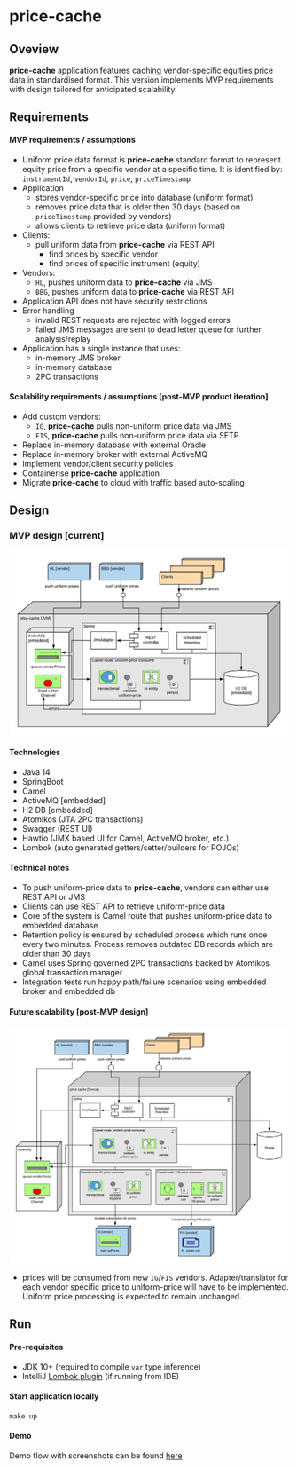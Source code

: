 # price-cache

## Oveview
**price-cache** application features caching vendor-specific equities price data in standardised format. 
This version implements MVP requirements with design tailored for anticipated scalability.  

## Requirements

#### MVP requirements / assumptions
  * Uniform price data format is **price-cache** standard format to represent equity price from a specific vendor at a specific time. 
    It is identified by: `instrumentId`, `vendorId`, `price`, `priceTimestamp`
  * Application 
    * stores vendor-specific price into database (uniform format)
    * removes price data that is older then 30 days (based on `priceTimestamp` provided by vendors)
    * allows clients to retrieve price data (uniform format)
  * Clients:    
    * pull uniform data from **price-cache** via REST API       
        * find prices by specific vendor
        * find prices of specific instrument (equity) 
  * Vendors:
    * `HL`, pushes uniform data to **price-cache** via JMS 
    * `BBG`, pushes uniform data to **price-cache** via REST API
  * Application API does not have security restrictions 
  * Error handling
    * invalid REST requests are rejected with logged errors
    * failed JMS messages are sent to dead letter queue for further analysis/replay
  * Application has a single instance that uses:
    * in-memory JMS broker
    * in-memory database
    * 2PC transactions
      
#### Scalability requirements / assumptions [post-MVP product iteration] 
  * Add custom vendors:
    * `IG`, **price-cache** pulls non-uniform price data via JMS 
    * `FIS`, **price-cache** pulls non-uniform price data via SFTP   
  * Replace in-memory database with external Oracle
  * Replace in-memory broker with external ActiveMQ
  * Implement vendor/client security policies 
  * Containerise **price-cache** application
  * Migrate **price-cache** to cloud with traffic based auto-scaling
      
## Design

### MVP design [current]
![Journey sequence](docs/mvp-overview.jpeg)

#### Technologies
 * Java 14
 * SpringBoot 
 * Camel
 * ActiveMQ [embedded]
 * H2 DB [embedded]
 * Atomikos (JTA 2PC transactions) 
 * Swagger (REST UI)
 * Hawtio (JMX based UI for Camel, ActiveMQ broker, etc.)
 * Lombok (auto generated getters/setter/builders for POJOs)
 
#### Technical notes
 * To push uniform-price data to **price-cache**, vendors can either use REST API or JMS
 * Clients can use REST API to retrieve uniform-price data 
 * Core of the system is Camel route that pushes uniform-price data to embedded database
 * Retention policy is ensured by scheduled process which runs once every two minutes. Process removes outdated DB records which are older than 30 days
 * Camel uses Spring governed 2PC transactions backed by Atomikos global transaction manager
 * Integration tests run happy path/failure scenarios using embedded broker and embedded db
   
#### Future scalability [post-MVP design]
![Journey sequence](docs/scaled-overview.jpeg)
 * prices will be consumed from new `IG`/`FIS` vendors. 
 Adapter/translator for each vendor specific price to uniform-price will have to be implemented. 
 Uniform price processing is expected to remain unchanged.
  
## Run

#### Pre-requisites 
 * JDK 10+ (required to compile `var` type inference)
 * IntelliJ [Lombok plugin](https://plugins.jetbrains.com/plugin/6317-lombok/versions) (if running from IDE) 

#### Start application locally 

```
make up
```

#### Demo
Demo flow with screenshots can be found [here](./docs/demo/README.md) 
